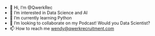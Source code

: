 - 👋 Hi, I’m @QwerkRec
- 👀 I’m interested in Data Science and AI
- 🌱 I’m currently learning Python
- 💞️ I’m looking to collaborate on my Podcast! Would you Data Scientist?
- 📫 How to reach me wendy@qwerkrecruitment.com

<!---
QwerkRec/QwerkRec is a ✨ special ✨ repository because its `README.md` (this file) appears on your GitHub profile.
You can click the Preview link to take a look at your changes.
--->
